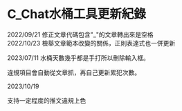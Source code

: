 # C_Chat水桶工具更新紀錄
2022/09/21
修正文章代碼包含"_"的文章轉出來是空格<br>
2022/10/23
檢舉文章範本改變的關係，正則表達式也一併更新<br>

2023/07/11
水桶天數幾乎都是手打所以刪除輸入框。

違規項目會自動從文章抓，再自己更新累犯次數。

2023/10/19

支持一定程度的推文違規上色

